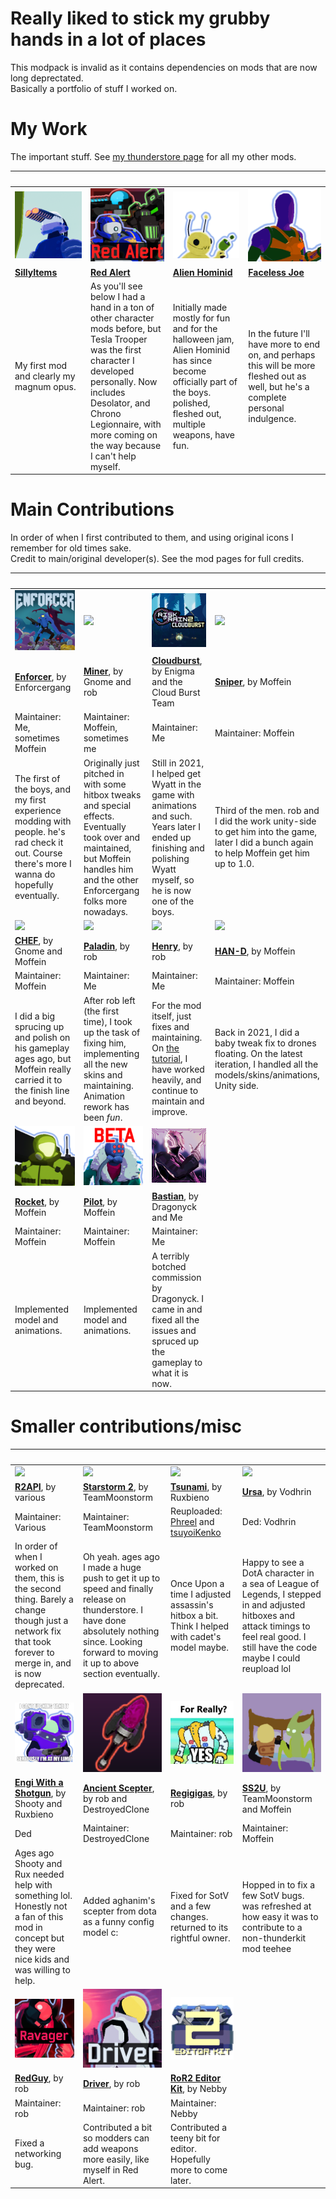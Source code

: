 # Really liked to stick my grubby hands in a lot of places
This modpack is invalid as it contains dependencies on mods that are now long deprectated.  
Basically a portfolio of stuff I worked on.

# My Work
The important stuff. See [my thunderstore page](https://thunderstore.io/package/TheTimesweeper/) for all my other mods.

| <img width=12048/>| <img width=11048/> | <img width=12048/> | <img width=12048/> |
| - | - | - | - |
| ![](https://raw.githubusercontent.com/TheTimeSweeper/WagaTamashiiWaMadaMoeteOru/master/ForgiveMyAutism/0icon_7-27-2019.png)       | ![](https://raw.githubusercontent.com/TheTimeSweeper/WagaTamashiiWaMadaMoeteOru/master/ForgiveMyAutism/0RedAlert.png)                                                                                                                      | ![](https://raw.githubusercontent.com/TheTimeSweeper/WagaTamashiiWaMadaMoeteOru/master/ForgiveMyAutism/0Aliem.png)                                        | ![](https://raw.githubusercontent.com/TheTimeSweeper/WagaTamashiiWaMadaMoeteOru/master/ForgiveMyAutism/0Joe.png)                                                     |
| [**SillyItems**](https://thunderstore.io/package/TheTimesweeper/SillyItems/)                                                      | [**Red Alert**](https://thunderstore.io/package/TheTimesweeper/Red_Alert/)                                                                                                                                                                           | [**Alien Hominid**](https://thunderstore.io/package/TheTimesweeper/Alien_Hominid/)                                                                                       | [**Faceless Joe**](https://thunderstore.io/package/TheTimesweeper/Faceless_Joe/)                                                                                                           |
| My first mod and clearly my magnum opus.                                                                                          | As you'll see below I had a hand in a ton of other character mods before, but Tesla Trooper was the first character I developed personally. Now includes Desolator, and Chrono Legionnaire, with more coming on the way because I can't help myself. | Initially made mostly for fun and for the halloween jam, Alien Hominid has since become officially part of the boys. polished, fleshed out, multiple weapons, have fun.  | In the future I'll have more to end on, and perhaps this will be more fleshed out as well, but he's a complete personal indulgence.                                          |

# Main Contributions
In order of when I first contributed to them, and using original icons I remember for old times sake.  
Credit to main/original developer(s). See the mod pages for full credits.

| <img width=12048/>| <img width=11048/> | <img width=12048/> | <img width=4048/> |
| - | - | - | - |
| ![](https://raw.githubusercontent.com/TheTimeSweeper/WagaTamashiiWaMadaMoeteOru/master/ForgiveMyAutism/1enforcerIcon2_7-13-20.png)                | ![](https://raw.githubusercontent.com/TheTimeSweeper/WagaTamashiiWaMadaMoeteOru/master/ForgiveMyAutism/3minerIcon_10-19-20.png)                                                      | ![](https://raw.githubusercontent.com/TheTimeSweeper/WagaTamashiiWaMadaMoeteOru/master/ForgiveMyAutism/5cloudburstIcon_1-1-21.png)                                           | ![](https://raw.githubusercontent.com/TheTimeSweeper/WagaTamashiiWaMadaMoeteOru/master/ForgiveMyAutism/7sniperIcon_1-11-21.png)             |
| [**Enforcer**](https://thunderstore.io/package/EnforcerGang/Enforcer/), by Enforcergang                                                           | [**Miner**](https://thunderstore.io/package/EnforcerGang/Miner/), by Gnome and rob                                                                                                   | [**Cloudburst**](https://thunderstore.io/package/TeamCloudburst/Cloudburst/), by Enigma and the Cloud Burst Team                                                            | [**Sniper**](https://thunderstore.io/package/EnforcerGang/SniperClassic/), by Moffein                                                       |
| Maintainer: Me, sometimes Moffein                                                                                                                 | Maintainer: Moffein, sometimes me                                                                                                                                                    | Maintainer: Me                                                                                                                                                              | Maintainer: Moffein                                                                                                                         |
| The first of the boys, and my first experience modding with people. he's rad check it out. Course there's more I wanna do hopefully eventually.   | Originally just pitched in with some hitbox tweaks and special effects. Eventually took over and maintained, but Moffein handles him and the other Enforcergang folks more nowadays. | Still in 2021, I helped get Wyatt in the game with animations and such. Years later I ended up finishing and polishing Wyatt myself, so he is now one of the boys.          | Third of the men. rob and I did the work unity-side to get him into the game, later I did a bunch again to help Moffein get him up to 1.0.  |
| ![](https://raw.githubusercontent.com/TheTimeSweeper/WagaTamashiiWaMadaMoeteOru/master/ForgiveMyAutism/8chefIcon_2-6-21.png)                      | ![](https://raw.githubusercontent.com/TheTimeSweeper/WagaTamashiiWaMadaMoeteOru/master/ForgiveMyAutism/10paladinIcon_2-27-21.png)                                                    | ![](https://raw.githubusercontent.com/TheTimeSweeper/WagaTamashiiWaMadaMoeteOru/master/ForgiveMyAutism/11henryIcon_2-27-21.png)                                             | ![](https://raw.githubusercontent.com/TheTimeSweeper/WagaTamashiiWaMadaMoeteOru/master/ForgiveMyAutism/12HANDIcon_5-13-21.png)              |
| [**CHEF**](https://thunderstore.io/package/Gnome/ChefMod/), by Gnome and Moffein                                                                  | [**Paladin**](https://thunderstore.io/package/Paladin_Alliance/Paladin/), by rob                                                                                                     | [**Henry**](https://thunderstore.io/package/TheTimesweeper/HenryMod/), by rob                                                                                               | [**HAN-D**](https://thunderstore.io/package/EnforcerGang/HAND_OVERCLOCKED/), by Moffein                                                     |
| Maintainer: Moffein                                                                                                                               | Maintainer: Me                                                                                                                                                                       | Maintainer: Me                                                                                                                                                              | Maintainer: Moffein                                                                                                                         |
| I did a big sprucing up and polish on his gameplay ages ago, but Moffein really carried it to the finish line and beyond.                         | After rob left (the first time), I took up the task of fixing him, implementing all the new skins and maintaining. Animation rework has been *fun*.                                  | For the mod itself, just fixes and maintaining. On [the tutorial](https://github.com/ArcPh1r3/HenryTutorial), I have worked heavily, and continue to maintain and improve.  | Back in 2021, I did a baby tweak fix to drones floating. On the latest iteration, I handled all the models/skins/animations, Unity side.    |
| ![](https://raw.githubusercontent.com/TheTimeSweeper/WagaTamashiiWaMadaMoeteOru/master/ForgiveMyAutism/17Rocket_9-3-22.png)                       | ![](https://raw.githubusercontent.com/TheTimeSweeper/WagaTamashiiWaMadaMoeteOru/master/ForgiveMyAutism/18Pillot_12-2-23.png)                                                         | ![](https://raw.githubusercontent.com/TheTimeSweeper/WagaTamashiiWaMadaMoeteOru/master/ForgiveMyAutism/20Bastian_2-13-24.png)                                               |                                                                                                                        					   |
| [**Rocket**](https://thunderstore.io/package/EnforcerGang/Rocket/), by Moffein                                                                    | [**Pilot**](https://thunderstore.io/package/EnforcerGang/Pilot/), by Moffein                                                                                                         | [**Bastian**](https://thunderstore.io/package/TeamSillyGuy/Bastian/), by Dragonyck and Me                                                                                   |                                                                                                                        					   |
| Maintainer: Moffein                                                                                                                               | Maintainer: Moffein                                                                                                                                                                  | Maintainer: Me                                                                                                                                                              |                                                                                                                        					   |
| Implemented model and animations.                                                                                                                 | Implemented model and animations.                                                                                                                                                    | A terribly botched commission by Dragonyck. I came in and fixed all the issues and spruced up the gameplay to what it is now.                                               |                                                                                                                        					   |

# Smaller contributions/misc
| <img width=12048/>| <img width=11048/> | <img width=14048/> | <img width=11048/> |
| - | - | - | - |
| ![](https://raw.githubusercontent.com/TheTimeSweeper/WagaTamashiiWaMadaMoeteOru/master/ForgiveMyAutism/2r2apiIcon_9-2-20.png)                                | ![](https://raw.githubusercontent.com/TheTimeSweeper/WagaTamashiiWaMadaMoeteOru/master/ForgiveMyAutism/4starstormIcon_12-14-20.png)                                                                | ![](https://raw.githubusercontent.com/TheTimeSweeper/WagaTamashiiWaMadaMoeteOru/master/ForgiveMyAutism/6tsunami_1-8-21.png)                       | ![](https://raw.githubusercontent.com/TheTimeSweeper/WagaTamashiiWaMadaMoeteOru/master/ForgiveMyAutism/9ursaIcon_2-26-21.png)                                                          |
| [**R2API**](https://thunderstore.io/package/tristanmcpherson/R2API/), by various                                                                             | [**Starstorm 2**](https://thunderstore.io/package/TeamMoonstorm/Starstorm2/), by TeamMoonstorm                                                                                                     | [**Tsunami**](https://thunderstore.io/package/Ruxbieno/Tsunami/), by Ruxbieno                                                                     | [**Ursa**](https://thunderstore.io/package/Vodhrin/UrsaSurvivorMod/), by Vodhrin                                                                                                       |
| Maintainer: Various                                                                                                                                          | Maintainer: TeamMoonstorm                                                                                                                                                                          | Reuploaded: [Phreel](https://thunderstore.io/package/Phreel/Tsunami_Items/) and [tsuyoiKenko](https://thunderstore.io/package/tsuyoikenko/Cadet/) | Ded: Vodhrin           																																                                 |
| In order of when I worked on them, this is the second thing. Barely a change though just a network fix that took forever to merge in, and is now deprecated. | Oh yeah. ages ago I made a huge push to get it up to speed and finally release on thunderstore. I have done absolutely nothing since. Looking forward to moving it up to above section eventually. | Once Upon a time I adjusted assassin's hitbox a bit. Think I helped with cadet's model maybe.                                                     | Happy to see a DotA character in a sea of League of Legends, I stepped in and adjusted hitboxes and attack timings to feel real good. I still have the code maybe I could reupload lol |
| ![](https://raw.githubusercontent.com/TheTimeSweeper/WagaTamashiiWaMadaMoeteOru/master/ForgiveMyAutism/13EngiWithAShotgun_8-30-21.png)                       | ![](https://raw.githubusercontent.com/TheTimeSweeper/WagaTamashiiWaMadaMoeteOru/master/ForgiveMyAutism/14scepterIcon_1-5-22.png)                                                                   | ![](https://raw.githubusercontent.com/TheTimeSweeper/WagaTamashiiWaMadaMoeteOru/master/ForgiveMyAutism/15Regigigas_8-7-22.png)                    | ![](https://raw.githubusercontent.com/TheTimeSweeper/WagaTamashiiWaMadaMoeteOru/master/ForgiveMyAutism/16SS2U_12-18-22.png)                                                            |
| [**Engi With a Shotgun**](https://thunderstore.io/package/shooty/EngineerWithAShotgun/), by Shooty and Ruxbieno                                              | [**Ancient Scepter**](https://thunderstore.io/package/amogus_lovers/StandaloneAncientScepter/), by rob and DestroyedClone                                                                          | [**Regigigas**](https://thunderstore.io/package/rob_gaming/Regigigas/), by rob                                                                    | [**SS2U**](https://thunderstore.io/package/Risky_Lives/Videogame_Mod_2_Unofficial/), by TeamMoonstorm and Moffein                                                                      |
| Ded                                                                                                                                                          | Maintainer: DestroyedClone                                                                                                                                                                         | Maintainer: rob                                                                                                                                   | Maintainer: Moffein           																														                                 |
| Ages ago Shooty and Rux needed help with something lol. Honestly not a fan of this mod in concept but they were nice kids and was willing to help.           | Added aghanim's scepter from dota as a funny config model c:                                                                                                                                       | Fixed for SotV and a few changes. returned to its rightful owner.                                                                                 | Hopped in to fix a few SotV bugs. was refreshed at how easy it was to contribute to a non-thunderkit mod teehee                                                                        |
| ![](https://raw.githubusercontent.com/TheTimeSweeper/WagaTamashiiWaMadaMoeteOru/master/ForgiveMyAutism/19Ravager_1-25-24.png)                                | ![](https://raw.githubusercontent.com/TheTimeSweeper/WagaTamashiiWaMadaMoeteOru/master/ForgiveMyAutism/21Driver_10-19-24.png)                                                                      | ![](https://raw.githubusercontent.com/TheTimeSweeper/WagaTamashiiWaMadaMoeteOru/master/ForgiveMyAutism/22RoR2EK_6-11-24.png)                      | 																																						                                 |
| [**RedGuy**](https://thunderstore.io/package/rob_gaming/Ravager/), by rob                                                                                    | [**Driver**](https://thunderstore.io/package/rob_gaming/Driver/), by rob                                                                                                                           | [**RoR2 Editor Kit**](https://github.com/risk-of-thunder/RoR2EditorKit), by Nebby                                                                 | 																																						                                 |
| Maintainer: rob                                                                                                                                              | Maintainer: rob                                                                                                                                                                                    | Maintainer: Nebby                                                                                                                                 | 																																						                                 |
| Fixed a networking bug.                                                                                                                                      | Contributed a bit so modders can add weapons more easily, like myself in Red Alert.                                                                                                                | Contributed a teeny bit for editor. Hopefully more to come later.                                                                                 | 																																						                                 |

